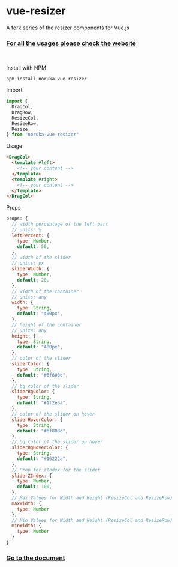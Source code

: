 # vue-resizer
A fork series of the resizer components for Vue.js

### [For all the usages please check the website](https://vue-resizer.vicuxd.com/) 

<br/>

Install with NPM

```
npm install noruka-vue-resizer
```

Import

```js
import {
  DragCol,
  DragRow,
  ResizeCol,
  ResizeRow,
  Resize,
} from "noruka-vue-resizer"
```
Usage

```html
<DragCol>
  <template #left>
    <!-- your content -->
  </template>
  <template #right>
    <!-- your content -->
  </template>
</DragCol>
```

Props
```js
props: {
  // width percentage of the left part
  // units: %
  leftPercent: { 
    type: Number,
    default: 50,
  },
  // width of the slider
  // units: px
  sliderWidth: {
    type: Number,
    default: 20,
  },
  // width of the container
  // units: any
  width: {
    type: String,
    default: "400px",
  },
  // height of the container
  // units: any
  height: {
    type: String,
    default: "400px",
  },
  // color of the slider
  sliderColor: {
    type: String,
    default: "#6f808d",
  },
  // bg color of the slider
  sliderBgColor: {
    type: String,
    default: "#1f2e3a",
  },
  // color of the slider on hover
  sliderHoverColor: {
    type: String,
    default: "#6f808d",
  },
  // bg color of the slider on hover
  sliderBgHoverColor: {
    type: String,
    default: "#16222a",
  },
  // Prop for zIndex for the slider
  sliderZIndex: {
    type: Number,
    default: 100,
  },
  // Max Values for Width and Height (ResizeCol and ResizeRow)
  maxWidth: {
    type: Number
  },
  // Min Values for Width and Height (ResizeCol and ResizeRow)
  minWidth: {
    type: Number
  }
}
```

### [Go to the document](https://vue-resizer.vicuxd.com/) 
